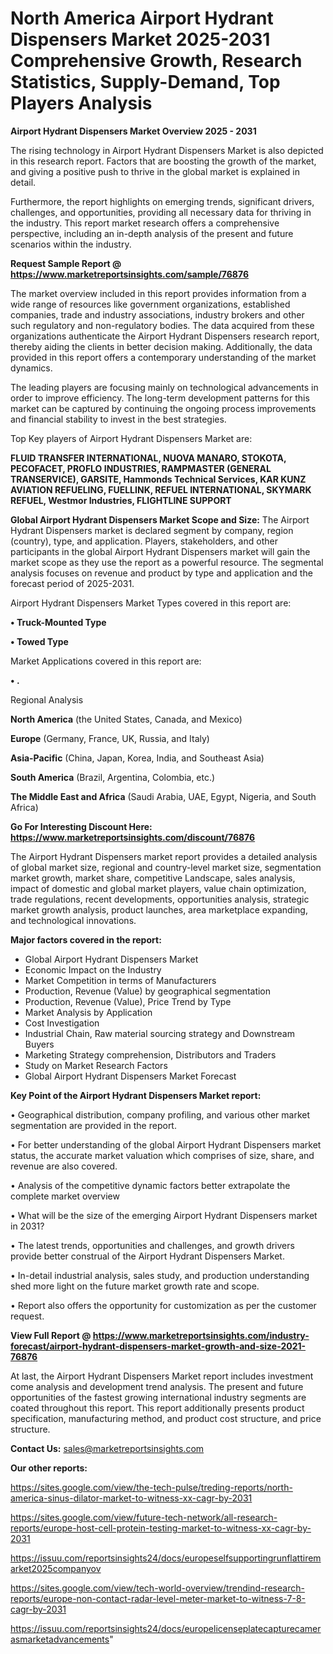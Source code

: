 # North America Airport Hydrant Dispensers Market 2025-2031 Comprehensive Growth, Research Statistics, Supply-Demand,  Top Players Analysis

<Strong> Airport Hydrant Dispensers Market Overview 2025 - 2031</strong>

The rising technology in Airport Hydrant Dispensers Market is also depicted in this research report. Factors that are boosting the growth of the market, and giving a positive push to thrive in the global market is explained in detail.

Furthermore, the report highlights on emerging trends, significant drivers, challenges, and opportunities, providing all necessary data for thriving in the industry. This report market research offers a comprehensive perspective, including an in-depth analysis of the present and future scenarios within the industry.

<strong>Request Sample Report @ <a href=https://www.marketreportsinsights.com/sample/76876>https://www.marketreportsinsights.com/sample/76876</a></strong>

The market overview included in this report provides information from a wide range of resources like government organizations, established companies, trade and industry associations, industry brokers and other such regulatory and non-regulatory bodies. The data acquired from these organizations authenticate the Airport Hydrant Dispensers research report, thereby aiding the clients in better decision making. Additionally, the data provided in this report offers a contemporary understanding of the market dynamics.

The leading players are focusing mainly on technological advancements in order to improve efficiency. The long-term development patterns for this market can be captured by continuing the ongoing process improvements and financial stability to invest in the best strategies.

Top Key players of Airport Hydrant Dispensers Market are:

<strong>FLUID TRANSFER INTERNATIONAL, NUOVA MANARO, STOKOTA, PECOFACET, PROFLO INDUSTRIES, RAMPMASTER (GENERAL TRANSERVICE), GARSITE, Hammonds Technical Services, KAR KUNZ AVIATION REFUELING, FUELLINK, REFUEL INTERNATIONAL, SKYMARK REFUEL, Westmor Industries, FLIGHTLINE SUPPORT</strong>

<strong><b>Global Airport Hydrant Dispensers Market Scope and Size:</b></strong>
The Airport Hydrant Dispensers market is declared segment by company, region (country), type, and application. Players, stakeholders, and other participants in the global Airport Hydrant Dispensers market will gain the market scope as they use the report as a powerful resource. The segmental analysis focuses on revenue and product by type and application and the forecast period of 2025-2031.

Airport Hydrant Dispensers Market Types covered in this report are:

<strong>• Truck-Mounted Type

• Towed Type</strong>

Market Applications covered in this report are:

<strong>• .</strong> 

Regional Analysis

<strong>North America</strong> (the United States, Canada, and Mexico)

<strong>Europe</strong> (Germany, France, UK, Russia, and Italy)

<strong>Asia-Pacific</strong> (China, Japan, Korea, India, and Southeast Asia)

<strong>South America</strong> (Brazil, Argentina, Colombia, etc.)

<strong>The Middle East and Africa</strong> (Saudi Arabia, UAE, Egypt, Nigeria, and South Africa)

<strong>Go For Interesting Discount Here: <a href=https://www.marketreportsinsights.com/discount/76876>https://www.marketreportsinsights.com/discount/76876</a></strong>

The Airport Hydrant Dispensers market report provides a detailed analysis of global market size, regional and country-level market size, segmentation market growth, market share, competitive Landscape, sales analysis, impact of domestic and global market players, value chain optimization, trade regulations, recent developments, opportunities analysis, strategic market growth analysis, product launches, area marketplace expanding, and technological innovations.

<strong><b>Major factors covered in the report:</b></strong>
<ul>
  <li>Global Airport Hydrant Dispensers Market </li>
  <li>Economic Impact on the Industry</li>
  <li>Market Competition in terms of Manufacturers</li>
  <li>Production, Revenue (Value) by geographical segmentation</li>
  <li>Production, Revenue (Value), Price Trend by Type</li>
  <li>Market Analysis by Application</li>
  <li>Cost Investigation</li>
  <li>Industrial Chain, Raw material sourcing strategy and Downstream Buyers</li>
  <li>Marketing Strategy comprehension, Distributors and Traders</li>
  <li>Study on Market Research Factors</li>
  <li>Global Airport Hydrant Dispensers Market Forecast</li>
</ul>

<strong><b>Key Point of the Airport Hydrant Dispensers Market report:</b></strong>

• Geographical distribution, company profiling, and various other market segmentation are provided in the report.

• For better understanding of the global Airport Hydrant Dispensers market status, the accurate market valuation which comprises of size, share, and revenue are also covered.

• Analysis of the competitive dynamic factors better extrapolate the complete market overview

• What will be the size of the emerging Airport Hydrant Dispensers market in 2031?

• The latest trends, opportunities and challenges, and growth drivers provide better construal of the Airport Hydrant Dispensers Market.

• In-detail industrial analysis, sales study, and production understanding shed more light on the future market growth rate and scope.

• Report also offers the opportunity for customization as per the customer request.

<strong><b>View Full Report @ <a href=https://www.marketreportsinsights.com/industry-forecast/airport-hydrant-dispensers-market-growth-and-size-2021-76876>https://www.marketreportsinsights.com/industry-forecast/airport-hydrant-dispensers-market-growth-and-size-2021-76876</a></b></strong>


At last, the Airport Hydrant Dispensers Market report includes investment come analysis and development trend analysis. The present and future opportunities of the fastest growing international industry segments are coated throughout this report. This report additionally presents product specification, manufacturing method, and product cost structure, and price structure.

<strong>Contact Us:</strong>
sales@marketreportsinsights.com

<strong>Our other reports:</strong>

<a href=https://sites.google.com/view/the-tech-pulse/treding-reports/north-america-sinus-dilator-market-to-witness-xx-cagr-by-2031>https://sites.google.com/view/the-tech-pulse/treding-reports/north-america-sinus-dilator-market-to-witness-xx-cagr-by-2031</a>

<a href=https://sites.google.com/view/future-tech-network/all-research-reports/europe-host-cell-protein-testing-market-to-witness-xx-cagr-by-2031>https://sites.google.com/view/future-tech-network/all-research-reports/europe-host-cell-protein-testing-market-to-witness-xx-cagr-by-2031</a>

<a href=https://issuu.com/reportsinsights24/docs/europeselfsupportingrunflattiremarket2025companyov>https://issuu.com/reportsinsights24/docs/europeselfsupportingrunflattiremarket2025companyov</a>

<a href=https://sites.google.com/view/tech-world-overview/trendind-research-reports/europe-non-contact-radar-level-meter-market-to-witness-7-8-cagr-by-2031>https://sites.google.com/view/tech-world-overview/trendind-research-reports/europe-non-contact-radar-level-meter-market-to-witness-7-8-cagr-by-2031</a>

<a href=https://issuu.com/reportsinsights24/docs/europelicenseplatecapturecamerasmarketadvancements>https://issuu.com/reportsinsights24/docs/europelicenseplatecapturecamerasmarketadvancements</a>"
